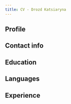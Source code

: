 ```yaml
---
title: CV - Drozd Katsiaryna
---
```


## Profile

## Contact info

## Education

## Languages

## Experience
